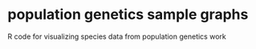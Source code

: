 # population genetics sample graphs
 R code for visualizing species data from population genetics work
